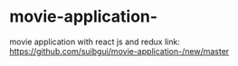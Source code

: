 # movie-application-
movie application with react js and redux 
link: https://github.com/suibgui/movie-application-/new/master
